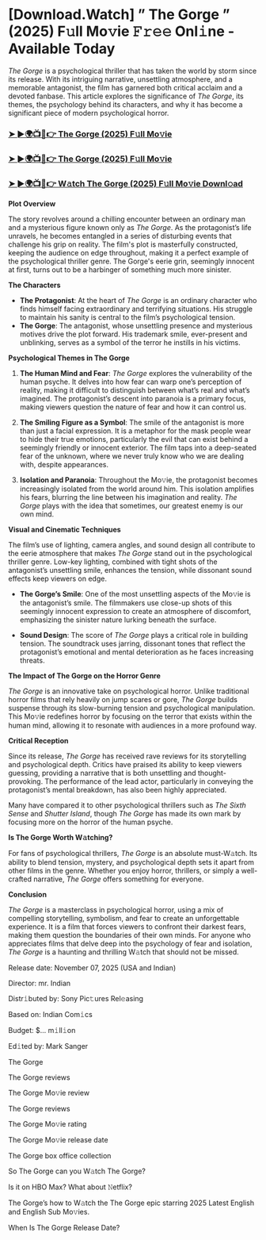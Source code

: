 # [Download.Watch] ” The Gorge ” (2025) F𝚞ll Mo𝚟ie 𝙵𝚛𝚎𝚎 Onl𝚒ne - Available Today

*The Gorge* is a psychological thriller that has taken the world by storm since its release. With its intriguing narrative, unsettling atmosphere, and a memorable antagonist, the film has garnered both critical acclaim and a devoted fanbase. This article explores the significance of *The Gorge*, its themes, the psychology behind its characters, and why it has become a significant piece of modern psychological horror.

<h3><a href="https://t.co/aLqNUU4JDP">➤ ►🌍📺📱👉 The Gorge (2025) F𝚞ll Mo𝚟ie</a></h3>

<h3><a href="https://t.co/aLqNUU4JDP">➤ ►🌍📺📱👉 The Gorge (2025) F𝚞ll Mo𝚟ie</a></h3>

<h3><a href="https://t.co/aLqNUU4JDP">➤ ►🌍📺📱👉 W𝚊tch The Gorge (2025) F𝚞ll Mo𝚟ie Downl𝚘ad</a></h3>

**Plot Overview**

The story revolves around a chilling encounter between an ordinary man and a mysterious figure known only as *The Gorge*. As the protagonist’s life unravels, he becomes entangled in a series of disturbing events that challenge his grip on reality. The film's plot is masterfully constructed, keeping the audience on edge throughout, making it a perfect example of the psychological thriller genre. The Gorge's eerie grin, seemingly innocent at first, turns out to be a harbinger of something much more sinister.

**The Characters**

- **The Protagonist**: At the heart of *The Gorge* is an ordinary character who finds himself facing extraordinary and terrifying situations. His struggle to maintain his sanity is central to the film’s psychological tension.
- **The Gorge**: The antagonist, whose unsettling presence and mysterious motives drive the plot forward. His trademark smile, ever-present and unblinking, serves as a symbol of the terror he instills in his victims.

**Psychological Themes in The Gorge**

1. **The Human Mind and Fear**: *The Gorge* explores the vulnerability of the human psyche. It delves into how fear can warp one’s perception of reality, making it difficult to distinguish between what’s real and what’s imagined. The protagonist’s descent into paranoia is a primary focus, making viewers question the nature of fear and how it can control us.

2. **The Smiling Figure as a Symbol**: The smile of the antagonist is more than just a facial expression. It is a metaphor for the mask people wear to hide their true emotions, particularly the evil that can exist behind a seemingly friendly or innocent exterior. The film taps into a deep-seated fear of the unknown, where we never truly know who we are dealing with, despite appearances.

3. **Isolation and Paranoia**: Throughout the Mo𝚟ie, the protagonist becomes increasingly isolated from the world around him. This isolation amplifies his fears, blurring the line between his imagination and reality. *The Gorge* plays with the idea that sometimes, our greatest enemy is our own mind.

**Visual and Cinematic Techniques**

The film’s use of lighting, camera angles, and sound design all contribute to the eerie atmosphere that makes *The Gorge* stand out in the psychological thriller genre. Low-key lighting, combined with tight shots of the antagonist’s unsettling smile, enhances the tension, while dissonant sound effects keep viewers on edge.

- **The Gorge’s Smile**: One of the most unsettling aspects of the Mo𝚟ie is the antagonist’s smile. The filmmakers use close-up shots of this seemingly innocent expression to create an atmosphere of discomfort, emphasizing the sinister nature lurking beneath the surface.

- **Sound Design**: The score of *The Gorge* plays a critical role in building tension. The soundtrack uses jarring, dissonant tones that reflect the protagonist’s emotional and mental deterioration as he faces increasing threats.

**The Impact of The Gorge on the Horror Genre**

*The Gorge* is an innovative take on psychological horror. Unlike traditional horror films that rely heavily on jump scares or gore, *The Gorge* builds suspense through its slow-burning tension and psychological manipulation. This Mo𝚟ie redefines horror by focusing on the terror that exists within the human mind, allowing it to resonate with audiences in a more profound way.

**Critical Reception**

Since its release, *The Gorge* has received rave reviews for its storytelling and psychological depth. Critics have praised its ability to keep viewers guessing, providing a narrative that is both unsettling and thought-provoking. The performance of the lead actor, particularly in conveying the protagonist’s mental breakdown, has also been highly appreciated. 

Many have compared it to other psychological thrillers such as *The Sixth Sense* and *Shutter Island*, though *The Gorge* has made its own mark by focusing more on the horror of the human psyche.

**Is The Gorge Worth W𝚊tching?**

For fans of psychological thrillers, *The Gorge* is an absolute must-W𝚊tch. Its ability to blend tension, mystery, and psychological depth sets it apart from other films in the genre. Whether you enjoy horror, thrillers, or simply a well-crafted narrative, *The Gorge* offers something for everyone. 

**Conclusion**

*The Gorge* is a masterclass in psychological horror, using a mix of compelling storytelling, symbolism, and fear to create an unforgettable experience. It is a film that forces viewers to confront their darkest fears, making them question the boundaries of their own minds. For anyone who appreciates films that delve deep into the psychology of fear and isolation, *The Gorge* is a haunting and thrilling W𝚊tch that should not be missed.

Release date: November 07, 2025 (USA and Indian)

Director: mr. Indian

Distr𝚒buted by: Sony Pic𝚝ures Rel𝚎asing

Based on: Indian Com𝚒cs

Budget: $... m𝚒ll𝚒on

Ed𝚒ted by: Mark Sanger

The Gorge

The Gorge reviews

The Gorge Mo𝚟ie review

The Gorge reviews

The Gorge Mo𝚟ie rating

The Gorge Mo𝚟ie release date

The Gorge box office collection

So The Gorge can you W𝚊tch The Gorge?

Is it on HBO Max? What about 𝙽etflix?

The Gorge’s how to W𝚊tch the The Gorge epic starring 2025 Latest English and English Sub Mo𝚟ies.

When Is The Gorge Release Date?
